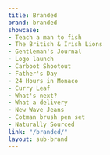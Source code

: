 ```yaml
---
title: Branded
brand: branded
showcase:
- Teach a man to fish
- The British & Irish Lions
- Gentleman's Journal
- Logo launch
- Carboot Shootout
- Father's Day
- 24 Hours in Monaco
- Curry Leaf
- What's next?
- What a delivery
- New Wave Jeans
- Cotman brush pen set
- Naturally Sourced
link: "/branded/"
layout: sub-brand
---
```



